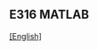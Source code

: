 ## E316 MATLAB 

[[English]](../../../../device_and_usage_manual/ANTSDR_E_Series_Module/ANTSDR_E316_Reference_Manual/AntsdrE316_matlab.html)
